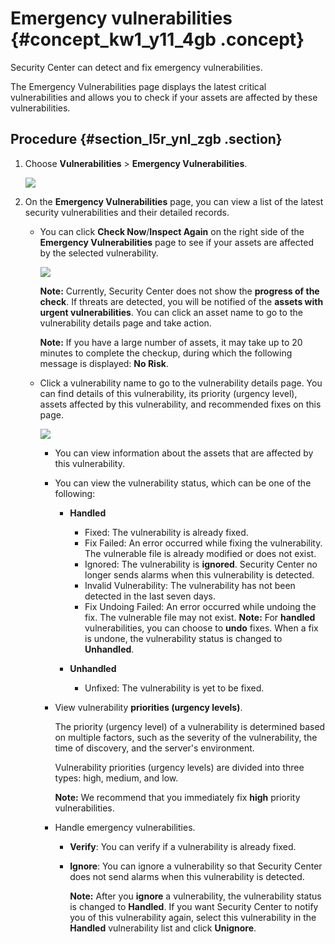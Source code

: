 # Emergency vulnerabilities {#concept_kw1_y11_4gb .concept}

Security Center can detect and fix emergency vulnerabilities.

The Emergency Vulnerabilities page displays the latest critical vulnerabilities and allows you to check if your assets are affected by these vulnerabilities.

## Procedure {#section_l5r_ynl_zgb .section}

1.  Choose **Vulnerabilities** \> **Emergency Vulnerabilities**.

    ![](images/39938_en-US.png)

2.  On the **Emergency Vulnerabilities** page, you can view a list of the latest security vulnerabilities and their detailed records.
    -   You can click **Check Now**/**Inspect Again** on the right side of the **Emergency Vulnerabilities** page to see if your assets are affected by the selected vulnerability.

        ![](images/39960_en-US.png)

        **Note:** Currently, Security Center does not show the **progress of the check**. If threats are detected, you will be notified of the **assets with urgent vulnerabilities**. You can click an asset name to go to the vulnerability details page and take action.

        **Note:** If you have a large number of assets, it may take up to 20 minutes to complete the checkup, during which the following message is displayed: **No Risk**.

    -   Click a vulnerability name to go to the vulnerability details page. You can find details of this vulnerability, its priority \(urgency level\), assets affected by this vulnerability, and recommended fixes on this page.

        ![](images/39961_en-US.png)

        -   You can view information about the assets that are affected by this vulnerability.
        -   You can view the vulnerability status, which can be one of the following:
            -   **Handled** 

                -   Fixed: The vulnerability is already fixed.
                -   Fix Failed: An error occurred while fixing the vulnerability. The vulnerable file is already modified or does not exist.
                -   Ignored: The vulnerability is **ignored**. Security Center no longer sends alarms when this vulnerability is detected.
                -   Invalid Vulnerability: The vulnerability has not been detected in the last seven days.
                -   Fix Undoing Failed: An error occurred while undoing the fix. The vulnerable file may not exist.
                **Note:** For **handled** vulnerabilities, you can choose to **undo** fixes. When a fix is undone, the vulnerability status is changed to **Unhandled**.

            -   **Unhandled** 
                -   Unfixed: The vulnerability is yet to be fixed.
        -   View vulnerability **priorities \(urgency levels\)**.

            The priority \(urgency level\) of a vulnerability is determined based on multiple factors, such as the severity of the vulnerability, the time of discovery, and the server's environment.

            Vulnerability priorities \(urgency levels\) are divided into three types: high, medium, and low.

            **Note:** We recommend that you immediately fix **high** priority vulnerabilities.

        -   Handle emergency vulnerabilities.
            -   **Verify**: You can verify if a vulnerability is already fixed.
            -   **Ignore**: You can ignore a vulnerability so that Security Center does not send alarms when this vulnerability is detected.

                **Note:** After you **ignore** a vulnerability, the vulnerability status is changed to **Handled**. If you want Security Center to notify you of this vulnerability again, select this vulnerability in the **Handled** vulnerability list and click **Unignore**.


